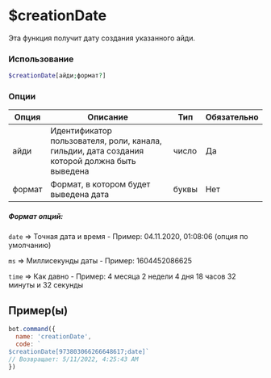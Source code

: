 # $creationDate
Эта функция получит дату создания указанного айди.
### Использование
```php
$creationDate[айди;формат?]
```

### Опции

| Опция | Описание | Тип | Обязательно |
|--------|-------------|------|----------|
| айди | Идентификатор пользователя, роли, канала, гильдии, дата создания которой должна быть выведена | число | Да | 
| формат | Формат, в котором будет выведена дата | буквы | Нет | 
##### Формат опций:
`date` => Точная дата и время - Пример: 04.11.2020, 01:08:06 (опция по умолчанию)

`ms` => Миллисекунды даты - Пример: 1604452086625

`time` => Как давно - Пример: 4 месяца 2 недели 4 дня 18 часов 32 минуты и 32 секунды
## Пример(ы)
```javascript
bot.command({
  name: 'creationDate',
  code: `
$creationDate[973803066266648617;date]`
// Возвращает: 5/11/2022, 4:25:43 AM
})
```
